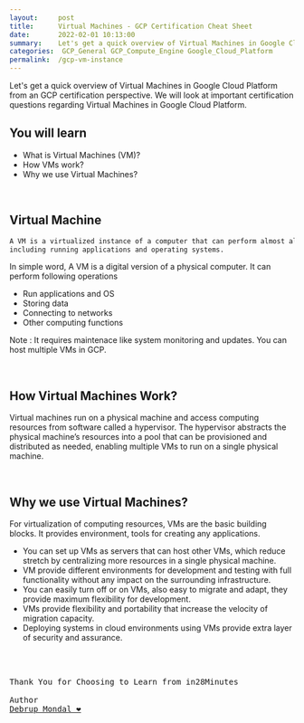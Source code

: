 ```yaml
---
layout:     post
title:      Virtual Machines - GCP Certification Cheat Sheet
date:       2022-02-01 10:13:00
summary:    Let's get a quick overview of Virtual Machines in Google Cloud Platform from an GCP certification perspective. We will look at important certification questions regarding Virtual Machines in Google Cloud Platform.
categories:  GCP_General GCP_Compute_Engine Google_Cloud_Platform
permalink:  /gcp-vm-instance
---
```

Let's get a quick overview of Virtual Machines in Google Cloud Platform from an GCP certification perspective. We will look at important certification questions regarding Virtual Machines in Google Cloud Platform.


## You will learn
- What is Virtual Machines (VM)?
- How VMs work?
- Why we use Virtual Machines?

<BR/>

## Virtual Machine

```sh
A VM is a virtualized instance of a computer that can perform almost all of the same functions as a computer, 
including running applications and operating systems.
```

In simple word, A VM is a digital version of a physical computer. 
It can perform following operations
- Run applications and OS
- Storing data
- Connecting to networks
- Other computing functions

Note : It requires maintenace like system monitoring and updates.
You can host multiple VMs in GCP.

<BR/>

## How Virtual Machines Work?

Virtual machines run on a physical machine and access computing resources from software called a hypervisor. The hypervisor abstracts the physical machine’s resources into a pool that can be provisioned and distributed as needed, enabling multiple VMs to run on a single physical machine.

<BR/>

## Why we use Virtual Machines?

For virtualization of computing resources, VMs are the basic building blocks. It provides environment, tools for creating any applications.

- You can set up VMs as servers that can host other VMs, which reduce stretch by centralizing more resources in a single physical machine.
- VM provide different environments for development and testing with full functionality without any impact on the surrounding infrastructure.
- You can easily turn off or on VMs, also easy to migrate and adapt, they provide maximum flexibility for development.
- VMs provide flexibility and portability that increase the velocity of migration capacity.
- Deploying systems in cloud environments using VMs provide extra layer of security and assurance.






<BR/>
<BR/>

<pre>
Thank You for Choosing to Learn from in28Minutes

Author
<a href="https://www.linkedin.com/in/debrup-365/">Debrup Mondal ❤️</a>
